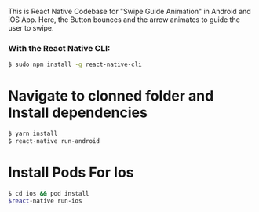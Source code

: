 
This is React Native Codebase for "Swipe Guide Animation" in Android and iOS App. Here, the Button bounces and the arrow animates to guide the user to swipe.

### With the React Native CLI:


```bash
$ sudo npm install -g react-native-cli
```

# Navigate to clonned folder and Install dependencies

```bash
$ yarn install
$ react-native run-android
```

# Install Pods For Ios

```bash
$ cd ios && pod install
$react-native run-ios
```